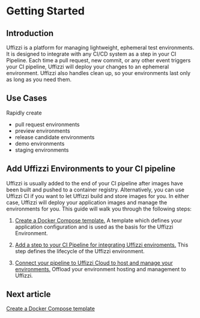 # Getting Started

## Introduction

Uffizzi is a platform for managing lightweight, ephemeral test environments. 
It is designed to integrate with any CI/CD system as a step in your CI Pipeline. Each time a pull request, new commit, or any other event triggers your CI pipeline, Uffizzi will deploy your changes to an ephemeral environment. Uffizzi also handles clean up, so your environments last only as long as you need them.  

## Use Cases

Rapidly create

- pull request environments  
- preview environments  
- release candidate environments  
- demo environments  
- staging environments  

## Add Uffizzi Environments to your CI pipeline

Uffizzi is usually added to the end of your CI pipeline after images have been built and pushed to a container registry. Alternatively, you can use Uffizzi CI if you want to let Uffizzi build and store images for you. In either case, Uffizzi will deploy your application images and manage the environments for you. This guide will walk you through the following steps:

1. [Create a Docker Compose template.](docker-compose-template.md)
A template which defines your application configuration and is used as the basis for the Uffizzi Environment.

2. [Add a step to your CI Pipeline for integrating Uffizzi enviroments.](integrate-with-ci.md)
This step defines the lifecycle of the Uffizzi environment.

3. [Connect your pipeline to Uffizzi Cloud to host and manage your environments.](connect-to-uffizzi-cloud.md)
Offload your environment hosting and management to Uffizzi.

## Next article

[Create a Docker Compose template](docker-compose-template.md)

